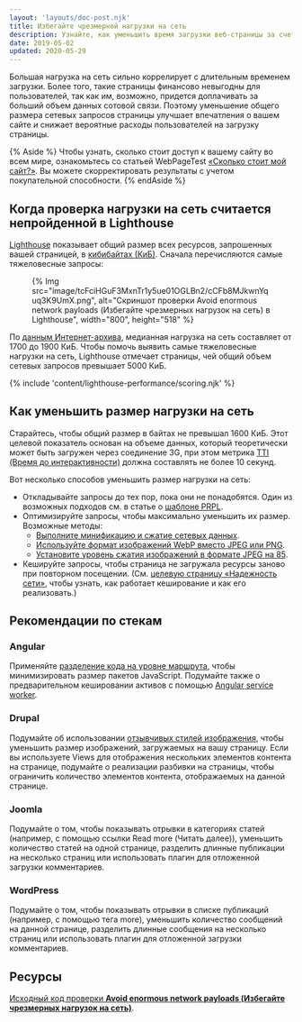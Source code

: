 ```yaml
---
layout: 'layouts/doc-post.njk'
title: Избегайте чрезмерной нагрузки на сеть
description: Узнайте, как уменьшить время загрузки веб-страницы за счет уменьшения общего размера файлов ресурсов, которые вы предоставляете пользователям.
date: 2019-05-02
updated: 2020-05-29
---
```


Большая нагрузка на сеть сильно коррелирует с длительным временем загрузки. Более того, такие страницы финансово невыгодны для пользователей, так как им, возможно, придется доплачивать за больший объем данных сотовой связи. Поэтому уменьшение общего размера сетевых запросов страницы улучшает впечатления о вашем сайте *и* снижает вероятные расходы пользователей на загрузку страницы.

{% Aside %} Чтобы узнать, сколько стоит доступ к вашему сайту во всем мире, ознакомьтесь со статьей WebPageTest [«Сколько стоит мой сайт?»](https://whatdoesmysitecost.com/). Вы можете скорректировать результаты с учетом покупательной способности. {% endAside %}

## Когда проверка нагрузки на сеть считается непройденной в Lighthouse

[Lighthouse](https://developers.google.com/web/tools/lighthouse/) показывает общий размер всех ресурсов, запрошенных вашей страницей, в [кибибайтах (КиБ)](https://en.wikipedia.org/wiki/Kibibyte). Сначала перечисляются самые тяжеловесные запросы:

<figure>{% Img src="image/tcFciHGuF3MxnTr1y5ue01OGLBn2/cCFb8MJkwnYquq3K9UmX.png", alt="Скриншот проверки Avoid enormous network payloads (Избегайте чрезмерных нагрузок на сеть) в Lighthouse", width="800", height="518" %}</figure>

По [данным Интернет-архива](https://httparchive.org/reports/state-of-the-web?start=latest#bytesTotal), медианная нагрузка на сеть составляет от 1700 до 1900 КиБ. Чтобы помочь выявить самые тяжеловесные нагрузки на сеть, Lighthouse отмечает страницы, чей общий объем сетевых запросов превышает 5000 КиБ.

{% include 'content/lighthouse-performance/scoring.njk' %}

## Как уменьшить размер нагрузки на сеть

Старайтесь, чтобы общий размер в байтах не превышал 1600 КиБ. Этот целевой показатель основан на объеме данных, который теоретически может быть загружен через соединение 3G, при этом метрика [TTI (Время до интерактивности)](https://web.dev/tti/) должна составлять не более 10 секунд.

Вот несколько способов уменьшить размер нагрузки на сеть:

- Откладывайте запросы до тех пор, пока они не понадобятся. Один из возможных подходов см. в статье о [шаблоне PRPL](https://web.dev/apply-instant-loading-with-prpl/).
- Оптимизируйте запросы, чтобы максимально уменьшить их размер. Возможные методы:
    - [Выполните минификацию и сжатие сетевых данных](https://web.dev/reduce-network-payloads-using-text-compression/).
    - [Используйте формат изображений WebP вместо JPEG или PNG](https://web.dev/serve-images-webp/).
    - [Установите уровень сжатия изображений в формате JPEG на 85](https://web.dev/use-imagemin-to-compress-images/).
- Кешируйте запросы, чтобы страница не загружала ресурсы заново при повторном посещении. (См. [целевую страницу «Надежность сети»](https://web.dev/reliable/), чтобы узнать, как работает кеширование и как его реализовать.)

## Рекомендации по стекам

### Angular

Применяйте [разделение кода на уровне маршрута](https://web.dev/route-level-code-splitting-in-angular/), чтобы минимизировать размер пакетов JavaScript. Подумайте также о предварительном кешировании активов с помощью [Angular service worker](https://web.dev/precaching-with-the-angular-service-worker/).

### Drupal

Подумайте об использовании [отзывчивых стилей изображения](https://www.drupal.org/docs/8/mobile-guide/responsive-images-in-drupal-8), чтобы уменьшить размер изображений, загружаемых на вашу страницу. Если вы используете Views для отображения нескольких элементов контента на странице, подумайте о реализации разбивки на страницы, чтобы ограничить количество элементов контента, отображаемых на данной странице.

### Joomla

Подумайте о том, чтобы показывать отрывки в категориях статей (например, с помощью ссылки Read more (Читать далее)), уменьшить количество статей на одной странице, разделить длинные публикации на несколько страниц или использовать плагин для отложенной загрузки комментариев.

### WordPress

Подумайте о том, чтобы показывать отрывки в списке публикаций (например, с помощью тега more), уменьшить количество сообщений на данной странице, разделить длинные сообщения на несколько страниц или использовать плагин для отложенной загрузки комментариев.

## Ресурсы

[Исходный код проверки **Avoid enormous network payloads (Избегайте чрезмерных нагрузок на сеть)**](https://github.com/GoogleChrome/lighthouse/blob/master/lighthouse-core/audits/byte-efficiency/total-byte-weight.js).
